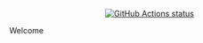 <p align="center">
  <a href="https://github.com/saguywalker/sitcompetence/actions"><img alt="GitHub Actions status" src="https://https://github.com/saguywalker/sitcompetence/workflows/go/badge.svg"></a>
</p>

Welcome
